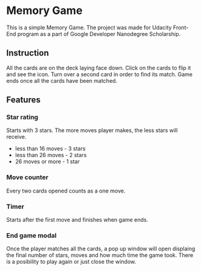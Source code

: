 # Memory Game 

This is a simple Memory Game. The project was made for Udacity Front-End program as a part of Google Developer Nanodegree Scholarship.

## Instruction

All the cards are on the deck laying face down. Click on the cards to flip it and see the icon. Turn over a second card in order to find its match. Game ends once all the cards have been matched.

## Features

### Star rating
Starts with 3 stars. The more moves player makes, the less stars will receive.
- less than 16 moves - 3 stars
- less than 26 moves - 2 stars
- 26 moves or more - 1 star

### Move counter
Every two cards opened counts as a one move.

### Timer
Starts after the first move and finishes when game ends.

### End game modal
Once the player matches all the cards, a pop up window will open displaing the final number of stars, moves and how much time the game took. There is a posibility to play again or just close the window.
